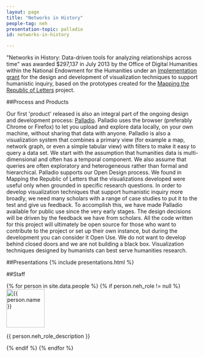 ```yaml
---
layout: page
title: "Networks in History"
people-tag: neh
presentation-topic: palladio
id: networks-in-history

---
```



"Networks in History: Data-driven tools for analyzing relationships across time" was awarded $297,137 in July 2013 by the Office of Digital Humanities within the National Endowment for the Humanities under an [Implementation grant](http://www.neh.gov/divisions/odh/grant-news/announcing-6-digital-humanities-implementation-grant-awards-july-2013) for the design and development of visualization techniques to support humanistic inquiry, based on the prototypes created for the <a href="http://republicofletters.stanford.edu">Mapping the Republic of Letters</a> project.


##Process and Products

Our first 'product' released is also an integral part of the ongoing design and development process: [Palladio](/projects/palladio/). Palladio uses the browser (preferably Chrome or Firefox) to let you upload and explore data locally, on your own machine, without sharing that data with anyone. Palladio is also a visualization system that combines a primary view (for example a map, network graph, or even a simple tabular view) with filters to make it easy to query a data set. We start with the assumption that humanities data is multi-dimensional and often has a temporal component. We also assume that queries are often exploratory and heterogeneous rather than formal and hierarchical. Palladio supports our Open Design process. We found in Mapping the Republic of Letters that the visualizations developed were useful only when grounded in specific research questions. In order to develop visualization techniques that support humanistic inquiry more broadly, we need many scholars with a range of case studies to put it to the test and give us feedback. To accomplish this, we have made Palladio available for public use since the very early stages. The design decisions will be driven by the feedback we have from scholars. All the code written for this project will ultimately be open source for those who want to contribute to the project or set up their own instance, but during the development you can consider it Open Use. We do not want to develop behind closed doors and we are not building a black box. Visualization techniques designed by humanists can best serve humanities research. 

##Presentations
{% include presentations.html %}

##Staff  
<div id="masonry" class="row">
{% for person in site.data.people %}
 {% if person.neh_role != null %}
 <div class="col-md-6">
   <div class="well">
    <div class="col-md-3">
<img src="{{ person.image }}" alt="{{ person.name }}" width="100" class="img-rounded">
    </div>
    <div class="col-md-9">
<p>{{ person.neh_role_description }}</p>
    </div>
   </div>
 </div>
{% endif %}
{% endfor %}
</div>






